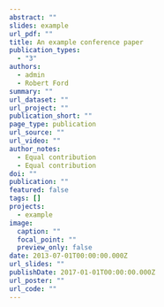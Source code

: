 ```yaml
---
abstract: ""
slides: example
url_pdf: ""
title: An example conference paper
publication_types:
  - "3"
authors:
  - admin
  - Robert Ford
summary: ""
url_dataset: ""
url_project: ""
publication_short: ""
page_type: publication
url_source: ""
url_video: ""
author_notes:
  - Equal contribution
  - Equal contribution
doi: ""
publication: ""
featured: false
tags: []
projects:
  - example
image:
  caption: ""
  focal_point: ""
  preview_only: false
date: 2013-07-01T00:00:00.000Z
url_slides: ""
publishDate: 2017-01-01T00:00:00.000Z
url_poster: ""
url_code: ""
---
```

